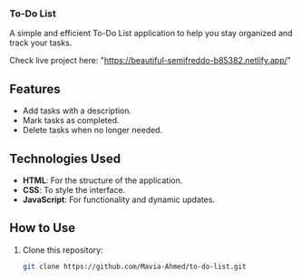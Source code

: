 
### **To-Do List**

A simple and efficient To-Do List application to help you stay organized and track your tasks.

Check live project here: "https://beautiful-semifreddo-b85382.netlify.app/"

## Features
- Add tasks with a description.
- Mark tasks as completed.
- Delete tasks when no longer needed.

## Technologies Used
- **HTML**: For the structure of the application.
- **CSS**: To style the interface.
- **JavaScript**: For functionality and dynamic updates.

## How to Use
1. Clone this repository:
   ```bash
   git clone https://github.com/Mavia-Ahmed/to-do-list.git
   ```


